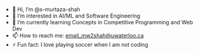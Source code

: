- 👋 Hi, I’m @s-murtaza-shah
- 👀 I’m interested in AI/ML and Software Engineering
- 🌱 I’m currently learning Concepts in Competitive Programming and Web Dev
- 📫 How to reach me: email_mw2shah@uwaterloo.ca
- ⚡ Fun fact: I love playing soccer when I am not coding

<!---
s-murtaza-shah/s-murtaza-shah is a ✨ special ✨ repository because its `README.md` (this file) appears on your GitHub profile.
You can click the Preview link to take a look at your changes.
--->
